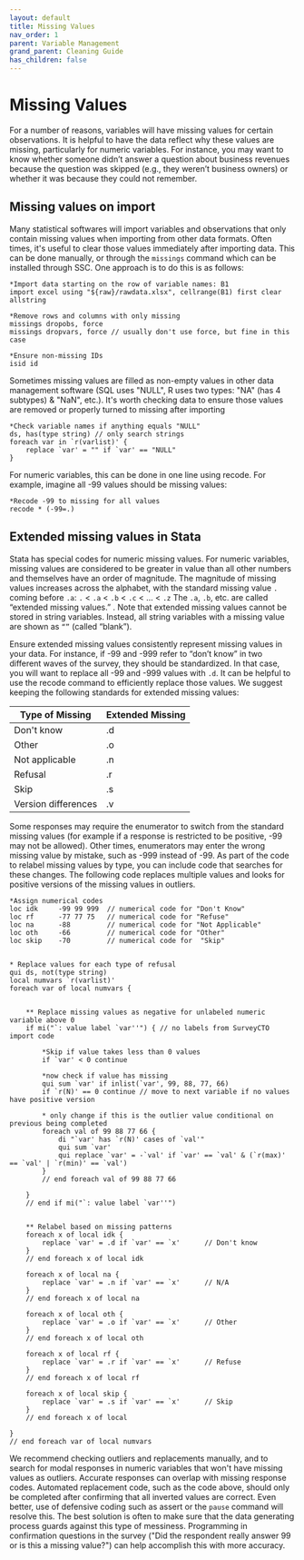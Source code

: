 ```yaml
---
layout: default
title: Missing Values
nav_order: 1
parent: Variable Management
grand_parent: Cleaning Guide
has_children: false
---
```


# Missing Values
For a number of reasons, variables will have missing values for certain observations. It is helpful to have the data reflect why these values are missing, particularly for numeric variables. For instance, you may want to know whether someone didn’t answer a question about business revenues because the question was skipped (e.g., they weren’t business owners) or whether it was because they could not remember.

## Missing values on import

Many statistical softwares will import variables and observations that only contain missing values when importing from other data formats. Often times, it's useful to clear those values immediately after importing data. This can be done manually, or through the `missings` command which can be installed through SSC. One approach is to do this is as follows:
```
*Import data starting on the row of variable names: B1
import excel using "${raw}/rawdata.xlsx", cellrange(B1) first clear allstring

*Remove rows and columns with only missing
missings dropobs, force
missings dropvars, force // usually don't use force, but fine in this case

*Ensure non-missing IDs
isid id
```

Sometimes missing values are filled as non-empty values in other data management software (SQL uses "NULL", R uses two types: "NA" (has 4 subtypes) & "NaN", etc.). It's worth checking data to ensure those values are removed or properly turned to missing after importing

```
*Check variable names if anything equals "NULL"
ds, has(type string) // only search strings
foreach var in `r(varlist)' {
	replace `var' = "" if `var' == "NULL" 
}
```

For numeric variables, this can be done in one line using recode. For example, imagine all -99 values should be missing values:
```
*Recode -99 to missing for all values
recode * (-99=.)
```

## Extended missing values in Stata

Stata has special codes for numeric missing values. For numeric variables, missing values are considered to be greater in value than all other numbers and themselves have an order of magnitude. The magnitude of missing values increases across the alphabet, with the standard missing value `.` coming before `.a`: `.` <  `.a` <  `.b` <  `.c` < ... < `.z` The `.a`, `.b`, etc. are called “extended missing values.” . Note that extended missing values cannot be stored in string variables. Instead, all string variables with a missing value are shown as `“”` (called “blank”). 

Ensure extended missing values consistently represent missing values in your data. For instance, if -99 and -999 refer to “don’t know” in two different waves of the survey, they should be standardized. In that case, you will want to replace all -99 and -999 values with `.d`. It can be helpful to use the recode command to efficiently replace those values. We suggest keeping the following standards for extended missing values:

| Type of Missing | Extended Missing |
| ---- | ---- | 
| Don't know | .d |
| Other | .o | 
| Not applicable | .n |
| Refusal | .r |
| Skip | .s |
| Version differences | .v |

Some responses may require the enumerator to switch from the standard missing values (for example if a response is restricted to be positive, -99 may not be allowed). Other times, enumerators may enter the wrong missing value by mistake, such as -999 instead of -99. As part of the code to relabel missing values by type, you can include code that searches for these changes. The following code replaces multiple values and looks for positive versions of the missing values in outliers.

```
*Assign numerical codes
loc idk 	-99 99 999	// numerical code for "Don't Know"
loc rf 		-77	77 75	// numerical code for "Refuse"
loc na 		-88			// numerical code for "Not Applicable"
loc oth 	-66 		// numerical code for "Other"
loc skip 	-70 		// numerical code for  "Skip"


* Replace values for each type of refusal
qui ds, not(type string) 
local numvars `r(varlist)'
foreach var of local numvars { 


	** Replace missing values as negative for unlabeled numeric variable above 0 
	if mi("`: value label `var''") { // no labels from SurveyCTO import code
			
		*Skip if value takes less than 0 values
		if `var' < 0 continue 
		
		*now check if value has missing	
		qui sum `var' if inlist(`var', 99, 88, 77, 66)
		if `r(N)' == 0 continue // move to next variable if no values have positive version

		* only change if this is the outlier value conditional on previous being completed
		foreach val of 99 88 77 66 {
			di "`var' has `r(N)' cases of `val'" 
			qui sum `var' 
			qui replace `var' = -`val' if `var' == `val' & (`r(max)' == `val' | `r(min)' == `val') 
		}
		// end foreach val of 99 88 77 66 

	}
	// end if mi("`: value label `var''")


	** Relabel based on missing patterns
	foreach x of local idk {
		replace `var' = .d if `var' == `x' 		// Don't know 
	}
	// end foreach x of local idk

	foreach x of local na {
		replace `var' = .n if `var' == `x' 		// N/A
	}
	// end foreach x of local na

	foreach x of local oth {
		replace `var' = .o if `var' == `x' 		// Other
	}
	// end foreach x of local oth

	foreach x of local rf {
		replace `var' = .r if `var' == `x' 		// Refuse
	}
	// end foreach x of local rf

	foreach x of local skip {
		replace `var' = .s if `var' == `x' 		// Skip
	}
	// end foreach x of local 

} 
// end foreach var of local numvars

```

We recommend checking outliers and replacements manually, and to search for modal responses in numeric variables that won't have missing values as outliers. Accurate responses can overlap with missing response codes. Automated replacement code, such as the code above, should only be completed after confirming that all inverted values are correct. Even better, use of defensive coding such as assert or the `pause` command will resolve this. The best solution is often to make sure that the data generating process guards against this type of messiness. Programming in confirmation questions in the survey ("Did the respondent really answer 99 or is this a missing value?") can help accomplish this with more accuracy.